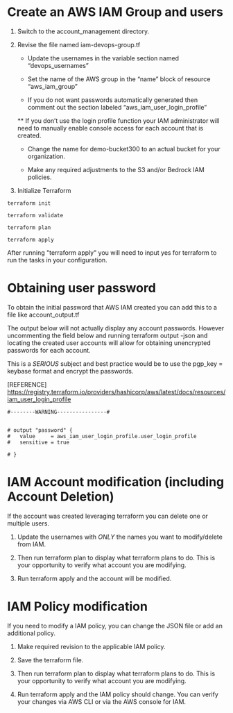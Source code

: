 # Create an AWS IAM Group and users


1. Switch to the account_management directory.

2. Revise the file named iam-devops-group.tf

    - Update the usernames in the variable section named “devops_usernames”

    - Set the name of the AWS group in the “name” block of resource “aws_iam_group”

    - If you do not want passwords automatically generated then comment out the section
    labeled “aws_iam_user_login_profile”

    ** If you don’t use the login profile function your IAM administrator will need to
    manually enable console access for each account that is created.

    - Change the name for demo-bucket300 to an actual bucket for your organization.
    
    - Make any required adjustments to the S3 and/or Bedrock IAM policies.

3. Initialize Terraform

```
terraform init
```
```
terraform validate
```

```
terraform plan
```

```
terraform apply
```
After running "terraform apply" you will need to input yes for terraform to run the tasks in your configuration.

# Obtaining user password
To obtain the initial password that AWS IAM created you can add this to a file like account_output.tf

The output below will not actually display any account passwords. However uncommenting the field below and running terraform output -json and locating the created user accounts will allow for obtaining unencrypted passwords for each account.

This is a *SERIOUS* subject and best practice would be to use the pgp_key = keybase format and encrypt the passwords.

[REFERENCE] 
https://registry.terraform.io/providers/hashicorp/aws/latest/docs/resources/iam_user_login_profile

```
#--------WARNING----------------#


# output "password" {
#   value     = aws_iam_user_login_profile.user_login_profile
#   sensitive = true

# }
```
# IAM Account modification (including Account Deletion)
If the account was created leveraging terraform you can delete one or multiple users.

1. Update the usernames with *ONLY* the names you want to modify/delete from IAM.

2. Then run terraform plan to display what terraform plans to do. This is your opportunity to verify what account you are modifying.

3. Run terraform apply and the account will be modified.

# IAM Policy modification

If you need to modify a IAM policy, you can change the JSON file or add an additional policy.

1. Make required revision to the applicable IAM policy.

2. Save the terraform file.

3. Then run terraform plan to display what terraform plans to do. This is your opportunity to verify what account you are modifying.

4. Run terraform apply and the IAM policy should change. You can verify your changes via AWS CLI or via the AWS console for IAM.